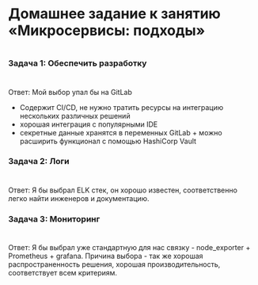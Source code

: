 # Домашнее задание к занятию «Микросервисы: подходы»

#

### Задача 1: Обеспечить разработку
#

Ответ:
Мой выбор упал бы на GitLab

* Содержит CI/CD, не нужно тратить ресурсы на интеграцию нескольких различных решений
* хорошая интеграция с популярными IDE
* секретные данные хранятся в переменных GitLab + можно расширить функционал с помощью HashiCorp Vault

### Задача 2: Логи
#
Ответ:
Я бы выбрал ELK стек, он хорошо известен, соответственно легко найти инженеров и документацию.

### Задача 3: Мониторинг
#
Ответ:
Я бы выбрал уже стандартную для нас связку - node_exporter + Prometheus + grafana. 
Причина выбора - так же хорошая распространенность решения, хорошая производительность, соответствует всем критериям.